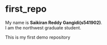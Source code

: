 # first_repo

My name is **Saikiran Reddy Gangidi(s541902)**.<br>  I am the northwest graduate student.<br>

This is my first demo repository 

